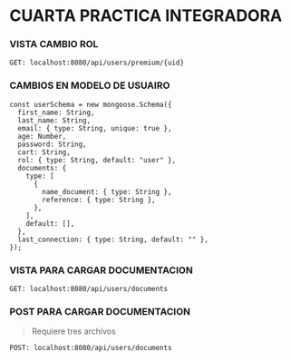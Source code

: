 # CUARTA PRACTICA INTEGRADORA

### **VISTA CAMBIO ROL**

```
GET: localhost:8080/api/users/premium/{uid}
```

### **CAMBIOS EN MODELO DE USUAIRO**

```
const userSchema = new mongoose.Schema({
  first_name: String,
  last_name: String,
  email: { type: String, unique: true },
  age: Number,
  password: String,
  cart: String,
  rol: { type: String, default: "user" },
  documents: {
    type: [
      {
        name_document: { type: String },
        reference: { type: String },
      },
    ],
    default: [],
  },
  last_connection: { type: String, default: "" },
});
```

### **VISTA PARA CARGAR DOCUMENTACION**

```
GET: localhost:8080/api/users/documents
```

### **POST PARA CARGAR DOCUMENTACION**

> Requiere tres archivos

```
POST: localhost:8080/api/users/documents
```
